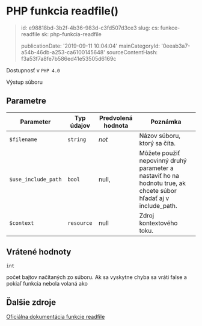 PHP funkcia readfile()
======================

> id: e98818bd-3b2f-4b36-983d-c3fd507d3ce3
> slug:
> 	cs: funkce-readfile
> 	sk: php-funkcia-readfile
> 
> publicationDate: '2019-09-11 10:04:04'
> mainCategoryId: '0eeab3a7-a54b-46db-a253-ca6100145648'
> sourceContentHash: f3a53f7a8fe7b586ed41e53505d6169c

Dostupnosť v `PHP 4.0`

Výstup súboru


Parametre
--------------

| Parameter | Typ údajov | Predvolená hodnota | Poznámka |
|-----|-----|-----|-----|
| `$filename` | `string` | *not* | Názov súboru, ktorý sa číta. |
| `$use_include_path` | `bool` | null, | Môžete použiť nepovinný druhý parameter a nastaviť ho na hodnotu true, ak chcete súbor hľadať aj v include_path. |
| `$context` | `resource` | null | Zdroj kontextového toku. |


Vrátené hodnoty
----------------

`int`

počet bajtov načítaných zo súboru. Ak sa vyskytne chyba
sa vráti false a pokiaľ funkcia nebola volaná ako

Ďalšie zdroje
------------

[Oficiálna dokumentácia funkcie readfile](https://www.php.net/manual/en/function.readfile.php)
